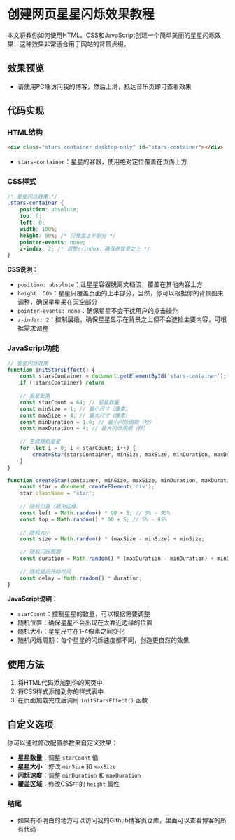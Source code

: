# 创建网页星星闪烁效果教程

本文将教你如何使用HTML、CSS和JavaScript创建一个简单美丽的星星闪烁效果，这种效果非常适合用于网站的背景点缀。

## 效果预览

- 请使用PC端访问我的博客，然后上滑，抵达音乐页即可查看效果

## 代码实现

### HTML结构

```html
<div class="stars-container desktop-only" id="stars-container"></div>
```

- `stars-container`：星星的容器，使用绝对定位覆盖在页面上方

### CSS样式

```css
/* 星星闪烁效果 */
.stars-container {
    position: absolute;
    top: 0;
    left: 0;
    width: 100%;
    height: 50%; /* 只覆盖上半部分 */
    pointer-events: none;
    z-index: 2; /* 调整z-index，确保在背景之上 */
}
```

**CSS说明：**
- `position: absolute`：让星星容器脱离文档流，覆盖在其他内容上方
- `height: 50%`：星星只覆盖页面的上半部分，当然，你可以根据你的背景图来调整，确保星星呆在天空部分
- `pointer-events: none`：确保星星不会干扰用户的点击操作
- `z-index: 2`：控制层级，确保星星显示在背景之上但不会遮挡主要内容，可根据需求调整

### JavaScript功能

```javascript
// 星星闪烁效果
function initStarsEffect() {
    const starsContainer = document.getElementById('stars-container');
    if (!starsContainer) return;
    
    // 星星配置
    const starCount = 64; // 星星数量
    const minSize = 1; // 最小尺寸（像素）
    const maxSize = 4; // 最大尺寸（像素）
    const minDuration = 1.6; // 最小闪烁周期（秒）
    const maxDuration = 4; // 最大闪烁周期（秒）
    
    // 生成随机星星
    for (let i = 0; i < starCount; i++) {
        createStar(starsContainer, minSize, maxSize, minDuration, maxDuration);
    }
}

function createStar(container, minSize, maxSize, minDuration, maxDuration) {
    const star = document.createElement('div');
    star.className = 'star';
    
    // 随机位置（避免边缘）
    const left = Math.random() * 90 + 5; // 5% - 95%
    const top = Math.random() * 90 + 5; // 5% - 95%
    
    // 随机大小
    const size = Math.random() * (maxSize - minSize) + minSize;
    
    // 随机闪烁周期
    const duration = Math.random() * (maxDuration - minDuration) + minDuration;
    
    // 随机延迟开始时间
    const delay = Math.random() * duration;
}
```

**JavaScript说明：**
- `starCount`：控制星星的数量，可以根据需要调整
- 随机位置：确保星星不会出现在太靠近边缘的位置
- 随机大小：星星尺寸在1-4像素之间变化
- 随机闪烁周期：每个星星的闪烁速度都不同，创造更自然的效果

## 使用方法

1. 将HTML代码添加到你的网页中
2. 将CSS样式添加到你的样式表中
3. 在页面加载完成后调用 `initStarsEffect()` 函数


## 自定义选项

你可以通过修改配置参数来自定义效果：

- **星星数量**：调整 `starCount` 值
- **星星大小**：修改 `minSize` 和 `maxSize`
- **闪烁速度**：调整 `minDuration` 和 `maxDuration`
- **覆盖区域**：修改CSS中的 `height` 属性

### 结尾

- 如果有不明白的地方可以访问我的Github博客页仓库，里面可以查看博客的所有代码

